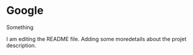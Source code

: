 # Google
Something

I am editing the README file. Adding some moredetails about the projet description.
